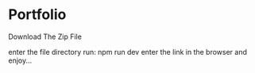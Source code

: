 # Portfolio

Download The Zip File

enter the file directory
run: npm run dev
enter the link in the browser and enjoy...
